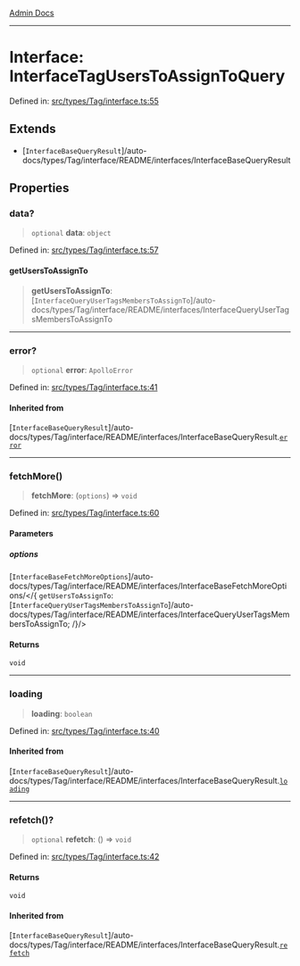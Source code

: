 [Admin Docs](/)

***

# Interface: InterfaceTagUsersToAssignToQuery

Defined in: [src/types/Tag/interface.ts:55](https://github.com/PalisadoesFoundation/talawa-admin/blob/main/src/types/Tag/interface.ts#L55)

## Extends

- [`InterfaceBaseQueryResult`]/auto-docs/types/Tag/interface/README/interfaces/InterfaceBaseQueryResult

## Properties

### data?

> `optional` **data**: `object`

Defined in: [src/types/Tag/interface.ts:57](https://github.com/PalisadoesFoundation/talawa-admin/blob/main/src/types/Tag/interface.ts#L57)

#### getUsersToAssignTo

> **getUsersToAssignTo**: [`InterfaceQueryUserTagsMembersToAssignTo`]/auto-docs/types/Tag/interface/README/interfaces/InterfaceQueryUserTagsMembersToAssignTo

***

### error?

> `optional` **error**: `ApolloError`

Defined in: [src/types/Tag/interface.ts:41](https://github.com/PalisadoesFoundation/talawa-admin/blob/main/src/types/Tag/interface.ts#L41)

#### Inherited from

[`InterfaceBaseQueryResult`]/auto-docs/types/Tag/interface/README/interfaces/InterfaceBaseQueryResult.[`error`](types/Tag/interface/README/interfaces/InterfaceBaseQueryResult.md#error)

***

### fetchMore()

> **fetchMore**: (`options`) => `void`

Defined in: [src/types/Tag/interface.ts:60](https://github.com/PalisadoesFoundation/talawa-admin/blob/main/src/types/Tag/interface.ts#L60)

#### Parameters

##### options

[`InterfaceBaseFetchMoreOptions`]/auto-docs/types/Tag/interface/README/interfaces/InterfaceBaseFetchMoreOptions/</{ `getUsersToAssignTo`: [`InterfaceQueryUserTagsMembersToAssignTo`]/auto-docs/types/Tag/interface/README/interfaces/InterfaceQueryUserTagsMembersToAssignTo; /}/>

#### Returns

`void`

***

### loading

> **loading**: `boolean`

Defined in: [src/types/Tag/interface.ts:40](https://github.com/PalisadoesFoundation/talawa-admin/blob/main/src/types/Tag/interface.ts#L40)

#### Inherited from

[`InterfaceBaseQueryResult`]/auto-docs/types/Tag/interface/README/interfaces/InterfaceBaseQueryResult.[`loading`](types/Tag/interface/README/interfaces/InterfaceBaseQueryResult.md#loading)

***

### refetch()?

> `optional` **refetch**: () => `void`

Defined in: [src/types/Tag/interface.ts:42](https://github.com/PalisadoesFoundation/talawa-admin/blob/main/src/types/Tag/interface.ts#L42)

#### Returns

`void`

#### Inherited from

[`InterfaceBaseQueryResult`]/auto-docs/types/Tag/interface/README/interfaces/InterfaceBaseQueryResult.[`refetch`](types/Tag/interface/README/interfaces/InterfaceBaseQueryResult.md#refetch)
